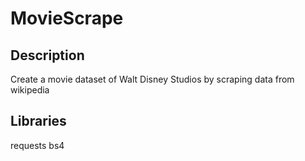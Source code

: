 # MovieScrape
## Description
Create a movie dataset of Walt Disney Studios by scraping data from wikipedia
## Libraries
requests
bs4
